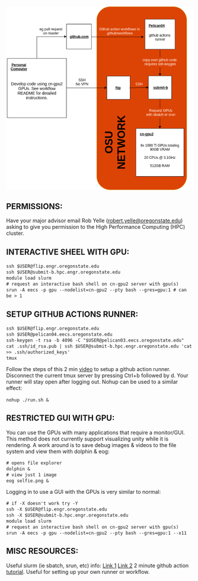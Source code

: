 ![cn-gpu2 chart](chart.png?raw=true "github action runner + gpu dev chart")

## PERMISSIONS:
Have your major advisor email Rob Yelle (robert.yelle@oregonstate.edu) asking to give you permission to the High Performance Computing (HPC) cluster. 

## INTERACTIVE SHEEL WITH GPU:
```
ssh $USER@flip.engr.oregonstate.edu 
ssh $USER@submit-b.hpc.engr.oregonstate.edu 
module load slurm 
# request an interactive bash shell on cn-gpu2 server with gpu(s) 
srun -A eecs -p gpu --nodelist=cn-gpu2 --pty bash --gres=gpu:1 # can be > 1 
```  
## SETUP GITHUB ACTIONS RUNNER:

```
ssh $USER@flip.engr.oregonstate.edu 
ssh $USER@pelican04.eecs.oregonstate.edu 
ssh-keygen -t rsa -b 4096 -C "$USER@pelican03.eecs.oregonstate.edu" 
cat .ssh/id_rsa.pub | ssh $USER@submit-b.hpc.engr.oregonstate.edu 'cat >> .ssh/authorized_keys' 
tmux 
```
Follow the steps of this 2 min [video](https://youtu.be/GHVSRc1BYCc%20Github%20Actions%20Tutorial) to setup a github action runner.
Disconnect the current tmux server by pressing Ctrl+b followed by d. Your runner will stay open after logging out. Nohup can be used to a similar effect: 

```nohup ./run.sh &```

## RESTRICTED GUI WITH GPU:

You can use the GPUs with many applications that require a monitor/GUI. This method does not currently support visualizing unity while it is rendering. A work around is to save debug images & videos to the file system and view them with dolphin & eog: 
 
```
# opens file explorer 
dolphin & 
# view just 1 image
eog selfie.png & 
```
Logging in to use a GUI with the GPUs is very similar to normal:
```
# if -X doesn't work try -Y
ssh -X $USER@flip.engr.oregonstate.edu
ssh -X $USER@submit-b.hpc.engr.oregonstate.edu 
module load slurm 
# request an interactive bash shell on cn-gpu2 server with gpu(s) 
srun -A eecs -p gpu --nodelist=cn-gpu2 --pty bash --gres=gpu:1 --x11
```

## MISC RESOURCES:
Useful slurm (ie sbatch, srun, etc) info: [Link 1](https://it.engineering.oregonstate.edu/hpc/slurm-howto) [Link 2](https://cosine.oregonstate.edu/faqs/unix-hpc-cluster#faq-How-do-I-connect-to-the-cluster)
2 minute github action [tutorial](https://youtu.be/GHVSRc1BYCc%20Github%20Actions%20Tutorial). Useful for setting up your own runner or workflow.


 

 

